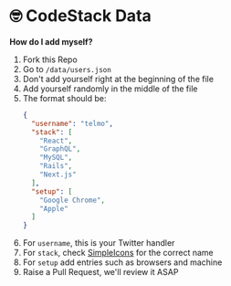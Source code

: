 # 🤓 CodeStack Data

**How do I add myself?**

1. Fork this Repo
1. Go to `/data/users.json`
1. Don't add yourself right at the beginning of the file
1. Add yourself randomly in the middle of the file
1. The format should be:
    ```json
    {
      "username": "telmo",
      "stack": [
        "React",
        "GraphQL",
        "MySQL",
        "Rails",
        "Next.js"
      ],
      "setup": [
        "Google Chrome",
        "Apple"
      ]
   }
   ```
1. For `username`, this is your Twitter handler
1. For `stack`, check [SimpleIcons](https://simpleicons.org) for the correct name
1. For `setup` add entries such as browsers and machine
1. Raise a Pull Request, we'll review it ASAP
